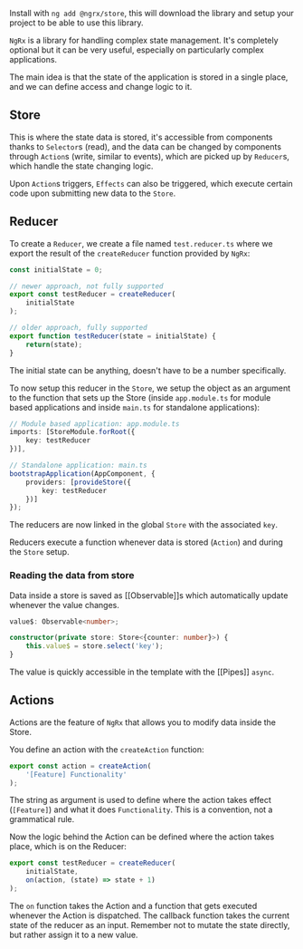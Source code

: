 Install with `ng add @ngrx/store`, this will download the library and setup your project to be able to use this library.

`NgRx` is a library for handling complex state management. It's completely optional but it can be very useful, especially on particularly complex applications.

The main idea is that the state of the application is stored in a single place, and we can define access and change logic to it.
## Store
This is where the state data is stored, it's accessible from components thanks to `Selector`s (read), and the data can be changed by components through `Action`s (write, similar to events), which are picked up by `Reducer`s, which handle the state changing logic.

Upon `Action`s triggers, `Effects` can also be triggered, which execute certain code upon submitting new data to the `Store`.
## Reducer
To create a `Reducer`, we create a file named `test.reducer.ts` where we export the result of the `createReducer` function provided by `NgRx`:
```Typescript
const initialState = 0;

// newer approach, not fully supported
export const testReducer = createReducer(
    initialState
);

// older approach, fully supported
export function testReducer(state = initialState) {
	return(state);
}
```
The initial state can be anything, doesn't have to be a number specifically.

To now setup this reducer in the `Store`, we setup the object as an argument to the function that sets up the Store (inside `app.module.ts` for module based applications and inside `main.ts` for standalone applications):
```Typescript
// Module based application: app.module.ts
imports: [StoreModule.forRoot({
    key: testReducer
})],

// Standalone application: main.ts
bootstrapApplication(AppComponent, {
	providers: [provideStore({
		key: testReducer
	})]
});
```

The reducers are now linked in the global `Store` with the associated `key`.

Reducers execute a function whenever data is stored (`Action`) and during the `Store` setup.
### Reading the data from store
Data inside a store is saved as [[Observable]]s which automatically update whenever the value changes.
```Typescript
value$: Observable<number>;

constructor(private store: Store<{counter: number}>) {
	this.value$ = store.select('key');
}
```
The value is quickly accessible in the template with the [[Pipes]] `async`.
## Actions
Actions are the feature of `NgRx` that allows you to modify data inside the Store.

You define an action with the `createAction` function:
```Typescript
export const action = createAction(
	'[Feature] Functionality'
);
```
The string as argument is used to define where the action takes effect (`[Feature]`) and what it does `Functionality`. This is a convention, not a grammatical rule.

Now the logic behind the Action can be defined where the action takes place, which is on the Reducer:
```Typescript
export const testReducer = createReducer(
    initialState,
    on(action, (state) => state + 1)
);
```
The `on` function takes the Action and a function that gets executed whenever the Action is dispatched. The callback function takes the current state of the reducer as an input. Remember not to mutate the state directly, but rather assign it to a new value.
